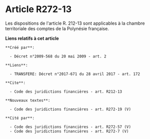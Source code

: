 # Article R272-13

Les dispositions de l'article R. 212-13 sont applicables à la chambre territoriale des comptes de la Polynésie française.

**Liens relatifs à cet article**

	**Créé par**:

	  - Décret n°2009-568 du 20 mai 2009 - art. 2

	**Liens**:

	  - TRANSFERE: Décret n°2017-671 du 28 avril 2017 - art. 172

	**Cite**:

	  - Code des juridictions financières - art. R212-13

	**Nouveaux textes**:

	  - Code des juridictions financières - art. R272-19 (V)

	**Cité par**:

	  - Code des juridictions financières - art. R272-57 (V)
	  - Code des juridictions financières - art. R272-7 (V)

